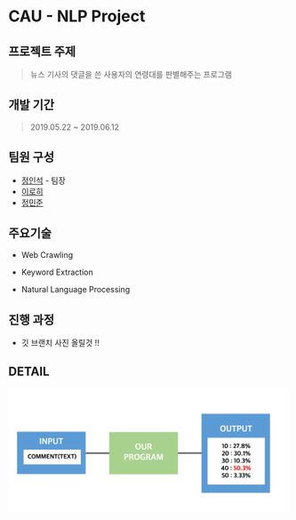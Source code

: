# CAU - NLP Project

## 프로젝트 주제

> 뉴스 기사의 댓글을 쓴 사용자의 연령대를 판별해주는 프로그램

## 개발 기간

> 2019.05.22 ~ 2019.06.12

## 팀원 구성

- [정인석](https://github.com/comisputer) - 팀장
- [이로히](https://github.com/rohi404)
- [정민준](https://github.com/minjoong507)

## 주요기술

- Web Crawling
- Keyword Extraction

- Natural Language Processing

## 진행 과정

- 깃 브랜치 사진 올릴것 !!



## DETAIL

![](./assets/project.png)


